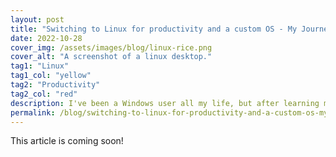 ```yaml
---
layout: post
title: "Switching to Linux for productivity and a custom OS - My Journey."
date: 2022-10-28
cover_img: /assets/images/blog/linux-rice.png
cover_alt: "A screenshot of a linux desktop."
tag1: "Linux"
tag1_col: "yellow"
tag2: "Productivity"
tag2_col: "red"
description: I've been a Windows user all my life, but after learning more about Linux I wanted to experiment with building out my own OS experience from the ground up to suit my own productivity needs exactly.
permalink: /blog/switching-to-linux-for-productivity-and-a-custom-os-my-journey
---
```


This article is coming soon!
